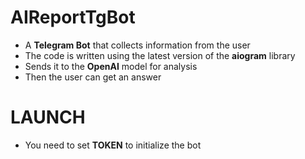 # <strong>AIReportTgBot</strong>

- A <strong>Telegram Bot</strong> that collects information from the user<br>
- The code is written using the latest version of the <strong>aiogram</strong> library<br>
- Sends it to the <strong>OpenAI</strong> model for analysis<br>
- Then the user can get an answer


# <strong>LAUNCH</strong>
- You need to set <strong>TOKEN</strong> to initialize the bot
